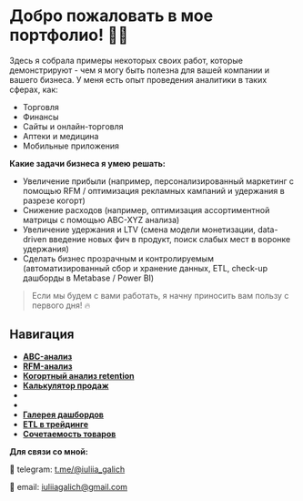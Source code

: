 # Добро пожаловать в мое портфолио! 👋🏻

Здесь я собрала примеры некоторых своих работ, которые демонстрируют - чем я могу быть полезна для вашей компании и вашего бизнеса. У меня есть опыт проведения аналитики в таких сферах, как:

* Торговля
* Финансы
* Сайты и онлайн-торговля
* Аптеки и медицина
* Мобильные приложения

**Какие задачи бизнеса я умею решать:**

* Увеличение прибыли (например, персонализированный маркетинг с помощью RFM / оптимизация рекламных кампаний и удержания в разрезе когорт)
* Снижение расходов (например, оптимизация ассортиментной матрицы с помощью ABC-XYZ анализа)
* Увеличение удержания и LTV (смена модели монетизации, data-driven введение новых фич в продукт, поиск слабых мест в воронке удержания)
* Сделать бизнес прозрачным и контролируемым (автоматизированный сбор и хранение данных, ETL, check-up дашборды в Metabase / Power BI)

> Если мы будем с вами работать, я начну приносить вам пользу с первого дня! 🔥

## Навигация

* [**ABC-анализ**](https://github.com/iuliiagalich/ABC-analysis)
* [**RFM-анализ**](https://github.com/iuliiagalich/RFM-analysis)
* [**Когортный анализ retention**](https://github.com/iuliiagalich/Cohort-analysis)
* [**Калькулятор продаж**](https://github.com/iuliiagalich/Excel-calculator)
* 
* 
* [**Галерея дашбордов**](https://github.com/semen997/portfolio/tree/master/Галерея%20дашбордов)
* [**ETL в трейдинге**](https://github.com/semen997/portfolio/tree/master/ETL%20в%20трейдинге)
* [**Сочетаемость товаров**](https://github.com/semen997/portfolio/tree/master/Сочетаемость%20товаров)


**Для связи со мной:**

💬 telegram: [t.me/@iuliia_galich](https://t.me/+79643908939)

💬 email: iuliiagalich@gmail.com
